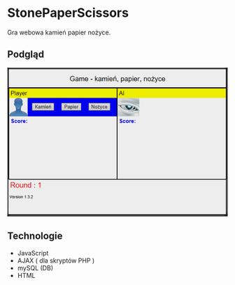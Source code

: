 # StonePaperScissors
Gra webowa kamień papier nożyce.
## Podgląd
![StonePaperScissors Preview](https://github.com/Lukaszm328/StonePaperScissors/blob/master/preview.png?raw=true)
## Technologie 
- JavaScript
- AJAX ( dla skryptów PHP )
- mySQL (DB)
- HTML
